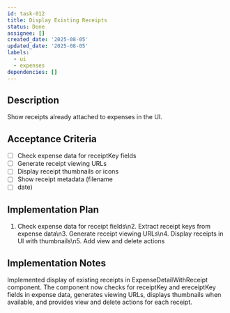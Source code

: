 ```yaml
---
id: task-012
title: Display Existing Receipts
status: Done
assignee: []
created_date: '2025-08-05'
updated_date: '2025-08-05'
labels:
  - ui
  - expenses
dependencies: []
---
```


## Description

Show receipts already attached to expenses in the UI.

## Acceptance Criteria

- [ ] Check expense data for receiptKey fields
- [ ] Generate receipt viewing URLs
- [ ] Display receipt thumbnails or icons
- [ ] Show receipt metadata (filename
- [ ] date)

## Implementation Plan

1. Check expense data for receipt fields\n2. Extract receipt keys from expense data\n3. Generate receipt viewing URLs\n4. Display receipts in UI with thumbnails\n5. Add view and delete actions

## Implementation Notes

Implemented display of existing receipts in ExpenseDetailWithReceipt component. The component now checks for receiptKey and ereceiptKey fields in expense data, generates viewing URLs, displays thumbnails when available, and provides view and delete actions for each receipt.
